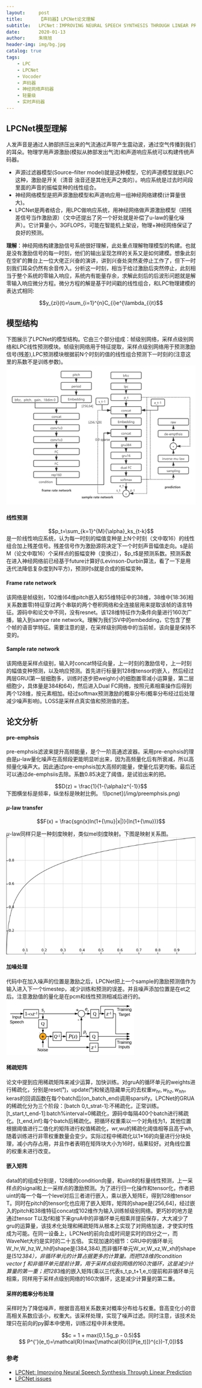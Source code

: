 ```yaml
---
layout:     post
title:      【声码器】LPCNet论文理解
subtitle:   LPCNet：IMPROVING NEURAL SPEECH SYNTHESIS THROUGH LINEAR PREDICTION
date:       2020-01-13
author:     朱晓旭
header-img: img/bg.jpg
catalog: true
tags:
    - LPC
    - LPCNet
    - Vocoder
    - 声码器
    - 神经网络声码器
    - 轻量级
    - 实时声码器	
---
```



## LPCNet模型理解

人发声音是通过人肺部挤压出来的气流通过声带产生震动波，通过空气传播到我们的耳朵。物理学用声源激励(模拟从肺部发出气流)和声道响应系统可以构建传统声码器。  
- 声源过滤器模型(Source–filter model)就是这种模型，它的声道模型就是LPC这种，激励是开关（清音 浊音还是其他无声之类的）。响应系统是过去时间段里面的声音的振幅变种的线性组合。  
- 神经网络模型是把声源激励模型和声道响应用一组神经网络建模(计算量很大)。  
- LPCNet是两者结合，用LPC做响应系统，用神经网络做声源激励模型（把残差信号当作激励源）（文中还提出了另一个好处就是补偿了u-law的量化噪声）。它计算量小，3GFLOPS，可能在智能机上架设，物理+神经网络保证了良好的预测。  

**理解**：神经网络构建激励信号系统很好理解，此处重点理解物理模型的构建。也就是没有激励信号的每一时刻，他们的输出呈现怎样的关系又是如何建模。想象此刻在空旷的舞台上一位大佬正兴奋的演讲，讲到兴奋处突然麦停止工作了，但下一时刻我们耳朵仍然有余音传入。分析这一时刻，相当于给过激励后突然停止，此刻相当于整个系统的零输入响应，系统内有能量存余，求解此刻后的后波形问题就是解零输入响应微分方程。微分方程的解是基于时间戳的线性组合，和LPC物理建模的表达式相同:  
<center>$$y_{zi}(t)=\sum_{i=1}^{n}C_{i}e^{\lambda_{i}t}$$</center>

## 模型结构
下图展示了LPCNet的模型结构。它由三个部分组成：帧级别网络，采样点级别网络和LPC线性预测模块。帧级别网络用于特征提取，采样点级别网络用于预测激励信号(残差),LPC预测模块根据前N个时刻的值的线性组合预测下一时刻的(注意这里的系数不是训练参数)。
![lpcnet](/img/lpcnet_my.png)

#### 线性预测
<center>$$p_t=\sum_{k=1}^{M}{\alpha}_ks_{t-k}$$</center>
是一阶线性响应系统，认为每一时刻的幅值变种是上N个时刻（文中取16）的线性组合加上残差信号。残差信号作为激励源将决定下一个时刻声音幅值走向。s是前M（论文中取16）个采样点的振幅变种（变换过），$p_t$是预测系数。预测系数在进入神经网络前已经基于future计算好(Levinson-Durbin算法，看了一下是用迭代法降低复杂度到N平方)，预测时s就是合成的振幅变种。

#### Frame rate network
该网络是帧级别，102维(64维pitch嵌入和55维特征中的38维，38维中[18:36]相关系数置零)特征穿过两个串联的两个卷积网络和全连接层用来提取该帧的语言特征。源码中和论文中不同，没有resnet。该128维特征作为条件向量进行160次广播，输入到sampe rate network。理解为我们SV中的embedding，它包含了整个帧的语音学特征。需要注意的是，在采样级别网络中的当前帧，该向量是保持不变的。
#### Sample rate network
该网络是采样点级别，输入时concat特征向量，上一时刻的激励信号，上一时刻的幅值变种预测，以及响应预测。首先进行标量到128维tensor的嵌入，然后经过两层GRU(第一层细胞多，训练时逐步把weight小的细胞置零减小运算量，第二层细胞少，具体量是384和64)，然后进入Dual FC网络，按照元素相乘操作后得到两个128维，按元素相加。经过softmax预测激励的概率分布(概率分布经过后处理减少噪声影响)。LOSS是采样点真实值和预测值的差。
	

## 论文分析
#### pre-emphsis
pre-emphsis滤波来提升高频能量，是个一阶高通滤波器。采用pre-enphsis的理由是$\mu$-law量化噪声在高频段更能明显听出来，因为高频量化后有所衰减，所以高频量化噪声大。因此通过pre-emphsis加大高频的能量，使量化后更均衡。最后还可以通过de-emphsiis去除。系数0.85决定了阈值，是试验出来的把。
<center>$$D(z) = \frac{1}{1-{\alpha}z^{-1}}$$</center>
下图横坐标是频率，纵坐标是映射比例。  
![lpcnet](/img/preemphsis.png)

#### $\mu$-law transfer
<center>$$F(x) = \frac{sgn(x)ln(1+{\mu}|x|)}{ln(1+{\mu})}$$</center>

$\mu$-law同样只是一种刻度映射，类似mel刻度映射。下图是映射关系图。
![lpcnet](/img/u_law.png)

#### 加噪处理
代码中在加入噪声的位置是激励之后，LPCNet把上一个sample的激励预测值作为输入进入下一个timestep，减少训练和预测的误差。并且噪声添加位置是在et之后。注意激励值的量化是在pcm和线性预测相减后进行的。
![lpcnet](/img/lpcnet_noise.png)

#### 稀疏矩阵
论文中提到应用稀疏矩阵来减少运算，加快训练。对gruA的循环单元的weights进行稀疏化，分别是reset门，update门和候选隐藏单元的去权重$w_{hr},w_{hz},w_{hh}$。keras的回调函数在每个batch后(on_batch_end)调用sparsify。LPCNet的GRUA的稀疏化分为三个阶段：[batch 0,t_strat-1]:不稀疏化，正常训练。[t_start,t_end-1]:batch%interval=0稀疏化，源码中每隔400个batch进行稀疏化。[t_end,inf]:每个batch后稀疏化。把循环权重乘以一个对角线为1，其他位置根据阈值进行二值化的矩阵进行权值稀疏化，wr,wu的稀疏化阈值相等且高于wh,随着训练进行非零权重数量会变少。实际过程中稀疏化以1*16的向量进行分块处理，减小内存占用，并且作者表明在矩阵块大小为16时，结果较好。对角线位置的权重未进行改变。

#### 嵌入矩阵
data的的组成分别是，128维的condition向量，和uint8的标量线性预测，上一采样点的signal和上一采样点的激励预测。为了进行归一化操作和tensor化，作者把uint的每一个每一个level对后三者进行嵌入，乘以嵌入矩阵E，得到128维tensor T。同时在pitch的tensor化也应用了嵌入矩阵，矩阵的shape是[256,64]，经过嵌入的pitch和38维特征concat成102维作为输入训练帧级别网络。更巧妙的地方是通过tensor T以及f和接下来gruA中的非循环单元相乘并提前保存，大大减少了gru的运算量，该技术化处理和稀疏矩阵从根本上实现了对网络加速，才使实时性成为可能。在同一设备上，LPCNet的前向合成时间是实时的四分之一，而WaveNet大约是实时的二十五倍。
实现加速的细节：GRU中的循环单元W_hr,W_hz,W_hh的shape是(384,384),而非循环单元W_xr,W_xz,W_xh的shape是(512*384），非循环单元的计算占据更多的计算量。而把128维的condition vector f 和非循环单元提前计算，用于采样点级别网络的160次循环，这是减少计算量的第一重；把128*3维的嵌入矩阵(乘以三代表s_t,p_t+1,e_t)提前和非循环单元相乘，同样用于采样点级别网络的160次循环，这是减少计算量的第二重。
#### 采样的概率分布处理
采样时为了降低噪声，根据音高相关系数来对概率分布给与权重。音高变化小的音高相关系数应该小，权重大。该采样处理，实现了噪声过滤。同时注意，该技术处理只在前向的py脚本中使用，训练过程中并未使用。
<center>$$c =  1 + max(0,1.5g_p - 0.5)$$</center>
<center>$$ P^{'}(e_t)=\mathcal{R}(max[\mathcal{R}({[P(e_t)]}^{c})-T,0])$$</center>




### 参考

- [LPCNet: Improving Neural Speech Synthesis Through Linear Prediction](https://arxiv.org/pdf/1810.11846.pdf)
- [LPCNet issues](https://github.com/mozilla/LPCNet/issues/4#issuecomment-440994845)





